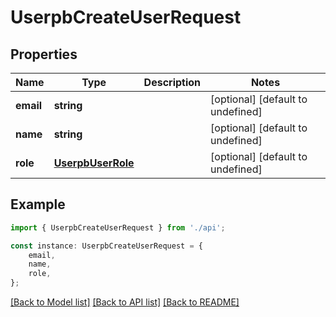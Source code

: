 # UserpbCreateUserRequest


## Properties

Name | Type | Description | Notes
------------ | ------------- | ------------- | -------------
**email** | **string** |  | [optional] [default to undefined]
**name** | **string** |  | [optional] [default to undefined]
**role** | [**UserpbUserRole**](UserpbUserRole.md) |  | [optional] [default to undefined]

## Example

```typescript
import { UserpbCreateUserRequest } from './api';

const instance: UserpbCreateUserRequest = {
    email,
    name,
    role,
};
```

[[Back to Model list]](../README.md#documentation-for-models) [[Back to API list]](../README.md#documentation-for-api-endpoints) [[Back to README]](../README.md)
